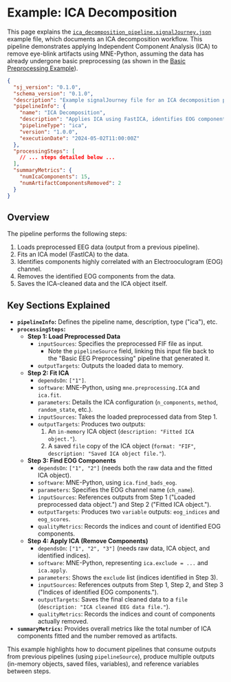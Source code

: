 # Example: ICA Decomposition

This page explains the [`ica_decomposition_pipeline.signalJourney.json`](https://github.com/neuromechanist/signalJourney/blob/main/schema/examples/ica_decomposition_pipeline.signalJourney.json) example file, which documents an ICA decomposition workflow. This pipeline demonstrates applying Independent Component Analysis (ICA) to remove eye-blink artifacts using MNE-Python, assuming the data has already undergone basic preprocessing (as shown in the [Basic Preprocessing Example](./basic_preprocessing.md)).

```json
{
  "sj_version": "0.1.0",
  "schema_version": "0.1.0",
  "description": "Example signalJourney file for an ICA decomposition pipeline using MNE-Python.",
  "pipelineInfo": {
    "name": "ICA Decomposition",
    "description": "Applies ICA using FastICA, identifies EOG components, and removes them from the preprocessed data.",
    "pipelineType": "ica",
    "version": "1.0.0",
    "executionDate": "2024-05-02T11:00:00Z"
  },
  "processingSteps": [
    // ... steps detailed below ...
  ],
  "summaryMetrics": {
    "numIcaComponents": 15,
    "numArtifactComponentsRemoved": 2
  }
}
```

## Overview

The pipeline performs the following steps:

1.  Loads preprocessed EEG data (output from a previous pipeline).
2.  Fits an ICA model (FastICA) to the data.
3.  Identifies components highly correlated with an Electrooculogram (EOG) channel.
4.  Removes the identified EOG components from the data.
5.  Saves the ICA-cleaned data and the ICA object itself.

## Key Sections Explained

*   **`pipelineInfo`:** Defines the pipeline name, description, type ("ica"), etc.
*   **`processingSteps`:**
    *   **Step 1: Load Preprocessed Data**
        *   `inputSources`: Specifies the preprocessed FIF file as input.
            *   Note the `pipelineSource` field, linking this input file back to the "Basic EEG Preprocessing" pipeline that generated it.
        *   `outputTargets`: Outputs the loaded data to memory.
    *   **Step 2: Fit ICA**
        *   `dependsOn`: `["1"]`.
        *   `software`: MNE-Python, using `mne.preprocessing.ICA` and `ica.fit`.
        *   `parameters`: Details the ICA configuration (`n_components`, `method`, `random_state`, etc.).
        *   `inputSources`: Takes the loaded preprocessed data from Step 1.
        *   `outputTargets`: Produces two outputs:
            1.  An `in-memory` ICA object (`description: "Fitted ICA object."`).
            2.  A saved `file` copy of the ICA object (`format: "FIF"`, `description: "Saved ICA object file."`).
    *   **Step 3: Find EOG Components**
        *   `dependsOn`: `["1", "2"]` (needs both the raw data and the fitted ICA object).
        *   `software`: MNE-Python, using `ica.find_bads_eog`.
        *   `parameters`: Specifies the EOG channel name (`ch_name`).
        *   `inputSources`: References outputs from Step 1 ("Loaded preprocessed data object.") and Step 2 ("Fitted ICA object.").
        *   `outputTargets`: Produces two `variable` outputs: `eog_indices` and `eog_scores`.
        *   `qualityMetrics`: Records the indices and count of identified EOG components.
    *   **Step 4: Apply ICA (Remove Components)**
        *   `dependsOn`: `["1", "2", "3"]` (needs raw data, ICA object, and identified indices).
        *   `software`: MNE-Python, representing `ica.exclude = ...` and `ica.apply`.
        *   `parameters`: Shows the `exclude` list (indices identified in Step 3).
        *   `inputSources`: References outputs from Step 1, Step 2, and Step 3 ("Indices of identified EOG components.").
        *   `outputTargets`: Saves the final cleaned data to a `file` (`description: "ICA cleaned EEG data file."`).
        *   `qualityMetrics`: Records the indices and count of components actually removed.
*   **`summaryMetrics`:** Provides overall metrics like the total number of ICA components fitted and the number removed as artifacts.

This example highlights how to document pipelines that consume outputs from previous pipelines (using `pipelineSource`), produce multiple outputs (in-memory objects, saved files, variables), and reference variables between steps. 